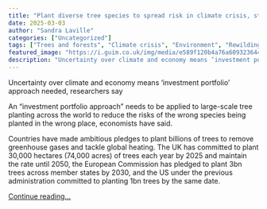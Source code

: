 ```yaml
---
title: "Plant diverse tree species to spread risk in climate crisis, study says"
date: 2025-03-03
author: "Sandra Laville"
categories: ["Uncategorized"]
tags: ["Trees and forests", "Climate crisis", "Environment", "Rewilding", "UK news", "World news", "Greenhouse gas emissions"]
featured_image: "https://i.guim.co.uk/img/media/e589f120b4a76a609323644fea956c00c7b8bb69/119_0_3986_2392/master/3986.jpg?width=140&quality=85&auto=format&fit=max&s=58b82a6c5771ec86eed36e15b284b51d"
description: "Uncertainty over climate and economy means ‘investment portfolio’ approach needed, researchers sayAn “investment portfolio approach” needs to be applied to larg..."
---
```


Uncertainty over climate and economy means ‘investment portfolio’ approach needed, researchers say

An “investment portfolio approach” needs to be applied to large-scale tree planting across the world to reduce the risks of the wrong species being planted in the wrong place, economists have said.

Countries have made ambitious pledges to plant billions of trees to remove greenhouse gases and tackle global heating. The UK has committed to plant 30,000 hectares (74,000 acres) of trees each year by 2025 and maintain the rate until 2050, the European Commission has pledged to plant 3bn trees across member states by 2030, and the US under the previous administration committed to planting 1bn trees by the same date.

[Continue reading...](https://www.theguardian.com/environment/2025/mar/03/plant-diverse-tree-species-spread-risk-climate-crisis-study)
